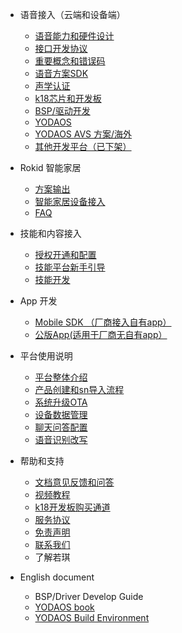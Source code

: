 * 语音接入（云端和设备端）
  * [语音能力和硬件设计](https://developer.rokid.com/docs/2-RokidDocument/2-EnableVoice/rokid-hardware-design-guide.md)
  * [接口开发协议](https://developer.rokid.com/docs/3-ApiReference/openvoice-api.md)
  * [重要概念和错误码](https://developer.rokid.com/docs/5-enableVoice/rokid-vsvy-sdk-docs/important-concept.md)
  * [语音方案SDK](https://developer.rokid.com/docs/5-enableVoice/rokid-vsvy-sdk-docs/introduction.md)
  * [声学认证](https://developer-forum.rokid.com/t/topic/2837)
  * [k18芯片和开发板](https://developer.rokid.com/docs/rokidos-linux-docs/Dev_3.31/13_ROKID_AI_Dev_Board_HW_UserGuide_v3.31.md)
  * [BSP/驱动开发](https://developer.rokid.com/docs/7-bspguide/gai_shu/mu_de.md)
  * [YODAOS](https://developer.rokid.com/docs/5-enableVoice/rokid-vsvy-sdk-docs/yodaosSystem/system-service.md) 
  * [YODAOS AVS 方案/海外](https://developer.rokid.com/docs/5-enableVoice/rokid-vsvy-sdk-docs/yodaosSystem/yodaosavs/1方案简介.md)
  * [其他开发平台（已下架）](https://developer.rokid.com/docs/rokidos-linux-docs/README.md)

* Rokid 智能家居
  * [方案输出](https://developer.rokid.com/docs/smarthome/README.md)
  * [智能家居设备接入](https://developer.rokid.com/docs/rokid-homebase-docs/README.md)	
  * [FAQ](https://developer.rokid.com/docs/rokid-homebase-docs/faq.md)

* 技能和内容接入
  * [授权开通和配置](https://developer.rokid.com/docs/5-enableVoice/rokid-vsvy-sdk-docs/rookie-guide/skillstore.md)
  * [技能平台新手引导](https://developer.rokid.com/docs/2-RokidDocument/1-SkillsKit/platform-introduction.md)
  * [技能开发](https://developer.rokid.com/docs/2-RokidDocument/1-SkillsKit/important-concept/cloud-app-development-protocol_cn.md) 

* App 开发
    *  [Mobile SDK （厂商接入自有app）](https://developer.rokid.com/docs/5-enableVoice/rokid-vsvy-sdk-docs/mobliesdk/SDK.md)
    *  [公版App(适用于厂商无自有app）](https://developer.rokid.com/docs/8-app/alliance/web/gongban.md)
    
* 平台使用说明
  * [平台整体介绍](https://developer.rokid.com/docs/README.md) 
  * [产品创建和sn导入流程](https://developer.rokid.com/docs/5-enableVoice/rokid-vsvy-sdk-docs/rookie-guide/rookie-guide-end.md)
  * [系统升级OTA](https://developer.rokid.com/docs/5-enableVoice/rokid-vsvy-sdk-docs/rookie-guide/ota.md) 
  * [设备数据管理](https://developer.rokid.com/docs/5-enableVoice/rokid-vsvy-sdk-docs/rookie-guide/data.md)
  * [聊天问答配置](https://developer.rokid.com/docs/5-enableVoice/rokid-vsvy-sdk-docs/rookie-guide/chat.md)
  * [语音识别改写](https://developer.rokid.com/docs/5-enableVoice/rokid-vsvy-sdk-docs/rookie-guide/query.md)
  
* 帮助和支持
  * [文档意见反馈和问答](https://developer-forum.rokid.com/c/53-category)
  * [视频教程](https://developer.rokid.com/docs/9-video/summary.md)
  * [k18开发板购买通道](https://detail.youzan.com/show/goods?alias=2g1gpqlb5vr8c&)    
  * [服务协议](https://developer.rokid.com/docs/4-TermsAndAgreements/community-service-agreement.md)
  * [免责声明](https://developer.rokid.com/docs/4-TermsAndAgreements/community-disclaimer.md)
  * [联系我们](https://developer.rokid.com/docs/contact-us.md) 
  * 了解若琪
  
* English document 
  * BSP/Driver Develop Guide
  * [YODAOS book](https://yodaos-project.github.io/yoda-book/en-us/)
  * [YODAOS Build Environment](https://developer.rokid.com/docs/5-enableVoice/rokid-vsvy-sdk-docs/yodaosSystem/general/YodaOS_Build_Environment.md)

